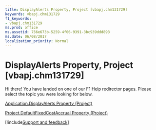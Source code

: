```yaml
---
title: DisplayAlerts Property, Project [vbapj.chm131729]
keywords: vbapj.chm131729
f1_keywords:
- vbapj.chm131729
ms.prod: office
ms.assetid: 756e673b-5259-4f06-9391-3bc939ddd893
ms.date: 06/08/2017
localization_priority: Normal
---
```



# DisplayAlerts Property, Project [vbapj.chm131729]

Hi there! You have landed on one of our F1 Help redirector pages. Please select the topic you were looking for below.

[Application.DisplayAlerts Property (Project)](http://msdn.microsoft.com/library/ef5234ee-cdee-3eee-ca31-1f680d34f9c6%28Office.15%29.aspx)

[Project.DefaultFixedCostAccrual Property (Project)](http://msdn.microsoft.com/library/24acadcb-6eed-6b5e-ca50-5b509a7e4af0%28Office.15%29.aspx)

[!include[Support and feedback](~/includes/feedback-boilerplate.md)]